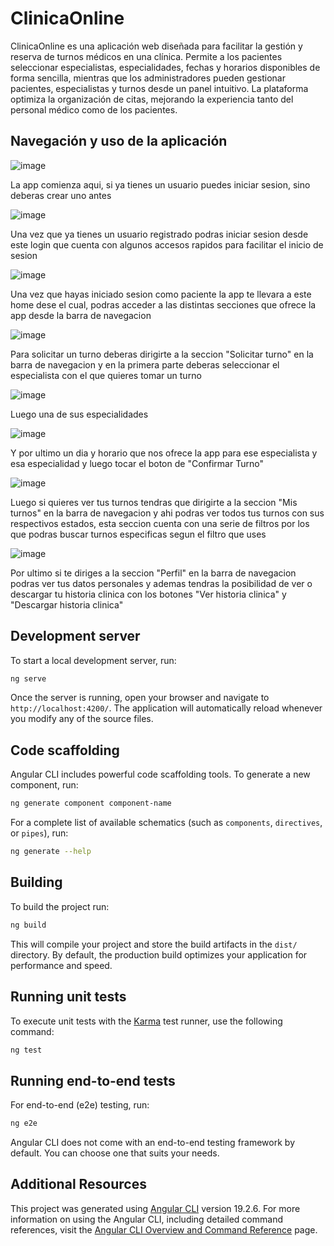 # ClinicaOnline

ClinicaOnline es una aplicación web diseñada para facilitar la gestión y reserva de turnos médicos en una clínica. Permite a los pacientes seleccionar especialistas, especialidades, fechas y horarios disponibles de forma sencilla, mientras que los administradores pueden gestionar pacientes, especialistas y turnos desde un panel intuitivo. La plataforma optimiza la organización de citas, mejorando la experiencia tanto del personal médico como de los pacientes.

## Navegación y uso de la aplicación

![image](https://github.com/user-attachments/assets/82ab17b4-9d9f-4fda-bce0-0d9f8c96dacc)

La app comienza aqui, si ya tienes un usuario puedes iniciar sesion, sino deberas crear uno antes

![image](https://github.com/user-attachments/assets/aa7b93e9-d88c-461e-9193-e22a04aaf769)

Una vez que ya tienes un usuario registrado podras iniciar sesion desde este login que cuenta con algunos accesos rapidos para facilitar el inicio de sesion

![image](https://github.com/user-attachments/assets/06515d30-50d7-48cf-a1d6-ba20f97914fa)

Una vez que hayas iniciado sesion como paciente la app te llevara a este home dese el cual, podras acceder a las distintas secciones que ofrece la app desde la barra de navegacion

![image](https://github.com/user-attachments/assets/838d2689-b733-46e8-8e35-5d087618f81d)

Para solicitar un turno deberas dirigirte a la seccion "Solicitar turno" en la barra de navegacion y en la primera parte deberas seleccionar el especialista con el que quieres tomar un turno

![image](https://github.com/user-attachments/assets/45d462e4-02b4-4732-bf77-1a9715e729a5)

Luego una de sus especialidades

![image](https://github.com/user-attachments/assets/0ede19ab-e58d-4efb-8a19-f602a1d89d44)

Y por ultimo un dia y horario que nos ofrece la app para ese especialista y esa especialidad y luego tocar el boton de "Confirmar Turno"

![image](https://github.com/user-attachments/assets/9185b6c1-b3a3-4c65-b167-1f3c0811cc87)

Luego si quieres ver tus turnos tendras que dirigirte a la seccion "Mis turnos" en la barra de navegacion y ahi podras ver todos tus turnos con sus respectivos estados, esta seccion cuenta con una serie de filtros por los que podras buscar turnos especificas segun el filtro que uses

![image](https://github.com/user-attachments/assets/a3ca20f9-7895-4472-8c2c-d07591b48825)

Por ultimo si te diriges a la seccion "Perfil" en la barra de navegacion podras ver tus datos personales y ademas tendras la posibilidad de ver o descargar tu historia clinica con los botones "Ver historia clinica" y "Descargar historia clinica"


## Development server

To start a local development server, run:

```bash
ng serve
```

Once the server is running, open your browser and navigate to `http://localhost:4200/`. The application will automatically reload whenever you modify any of the source files.

## Code scaffolding

Angular CLI includes powerful code scaffolding tools. To generate a new component, run:

```bash
ng generate component component-name
```

For a complete list of available schematics (such as `components`, `directives`, or `pipes`), run:

```bash
ng generate --help
```

## Building

To build the project run:

```bash
ng build
```

This will compile your project and store the build artifacts in the `dist/` directory. By default, the production build optimizes your application for performance and speed.

## Running unit tests

To execute unit tests with the [Karma](https://karma-runner.github.io) test runner, use the following command:

```bash
ng test
```

## Running end-to-end tests

For end-to-end (e2e) testing, run:

```bash
ng e2e
```

Angular CLI does not come with an end-to-end testing framework by default. You can choose one that suits your needs.

## Additional Resources

This project was generated using [Angular CLI](https://github.com/angular/angular-cli) version 19.2.6.
For more information on using the Angular CLI, including detailed command references, visit the [Angular CLI Overview and Command Reference](https://angular.dev/tools/cli) page.
